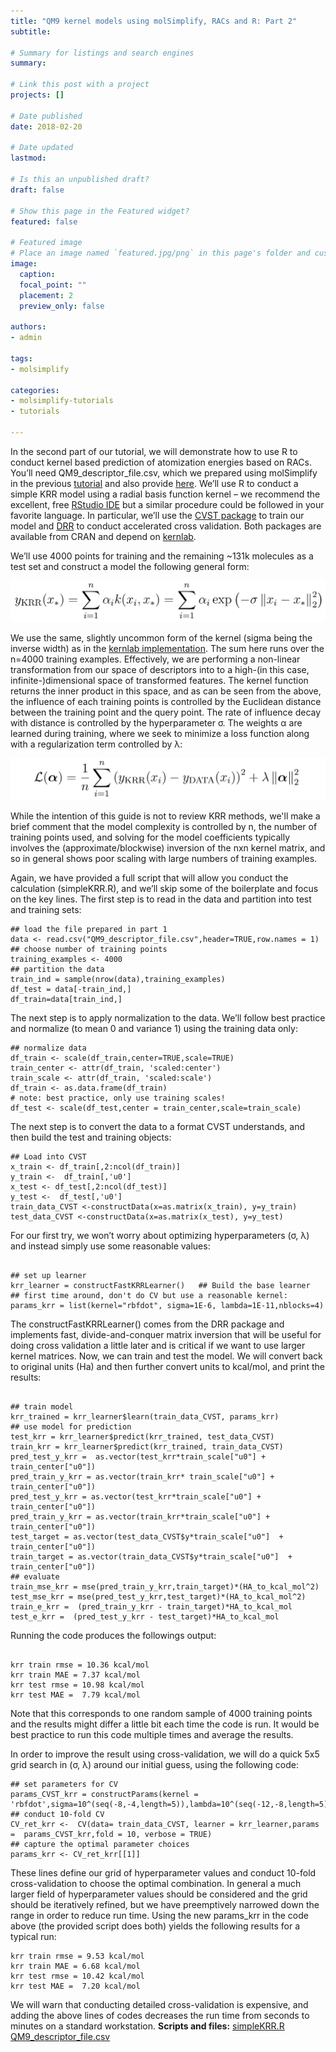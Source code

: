 ```yaml
---
title: "QM9 kernel models using molSimplify, RACs and R: Part 2"
subtitle:

# Summary for listings and search engines
summary:

# Link this post with a project
projects: []

# Date published
date: 2018-02-20

# Date updated
lastmod:

# Is this an unpublished draft?
draft: false

# Show this page in the Featured widget?
featured: false

# Featured image
# Place an image named `featured.jpg/png` in this page's folder and customize its options here.
image:
  caption:
  focal_point: ""
  placement: 2
  preview_only: false

authors:
- admin

tags:
- molsimplify

categories:
- molsimplify-tutorials
- tutorials

---
```

In the second part of our tutorial, we will demonstrate how to use R to conduct kernel based prediction of atomization energies based on RACs. You’ll need QM9\_descriptor\_file.csv, which we prepared using molSimplify in the previous [tutorial](../2018-02-20-qm9-kernel-models-using-molsimplify-racs-and-r-part-1/) and also provide [here](QM9_descriptor_file.csv). We’ll use R to conduct a simple KRR model using a radial basis function kernel – we recommend the excellent, free  [RStudio IDE](https://www.rstudio.com/) but a similar procedure could be followed in your favorite language. In particular, we’ll use the [CVST package](https://CRAN.R-project.org/package=CVST) to train our model and [DRR](https://CRAN.R-project.org/package=DRR) to conduct accelerated cross validation. Both packages are available from CRAN and depend on [kernlab](https://CRAN.R-project.org/package=kernlab]).


We’ll use 4000 points for training and the remaining ~131k molecules as a test set and construct a model the following general form:


![](e1.png)


We use the same, slightly uncommon form of the kernel (sigma being the inverse width) as in the [kernlab implementation](https://cran.r-project.org/web/packages/kernlab/vignettes/kernlab.pdf). The sum here runs over the n=4000 training examples. Effectively, we are performing a non-linear transformation from our space of descriptors into to a high-(in this case, infinite-)dimensional space of transformed features. The kernel function returns the inner product in this space, and as can be seen from the above, the influence of each training points is controlled by the Euclidean distance between the training point and the query point. The rate of influence decay with distance is controlled by the hyperparameter σ. The weights α are learned during training, where we seek to minimize a loss function along with a regularization term controlled by λ:


![](e2.png)


While the intention of this guide is not to review KRR methods, we'll make a brief comment that the model complexity is controlled by n, the number of training points used, and solving for the model coefficients typically involves the (approximate/blockwise) inversion of the nxn kernel matrix, and so in general shows poor scaling with large numbers of training examples.


Again, we have provided a full script that will allow you conduct the calculation (simpleKRR.R), and we’ll skip some of the boilerplate and focus on the key lines. The first step is to read in the data and partition into test and training sets:



```
## load the file prepared in part 1
data <- read.csv("QM9_descriptor_file.csv",header=TRUE,row.names = 1)
## choose number of training points
training_examples <- 4000
## partition the data
train_ind = sample(nrow(data),training_examples)
df_test = data[-train_ind,]
df_train=data[train_ind,]

```
The next step is to apply normalization to the data. We’ll follow best practice and normalize (to mean 0 and variance 1) using the training data only:



```
## normalize data
df_train <- scale(df_train,center=TRUE,scale=TRUE)
train_center <- attr(df_train, 'scaled:center')
train_scale <- attr(df_train, 'scaled:scale')
df_train <- as.data.frame(df_train)
# note: best practice, only use training scales!
df_test <- scale(df_test,center = train_center,scale=train_scale)

```
The next step is to convert the data to a format CVST understands, and then build the test and training objects:



```
## Load into CVST
x_train <- df_train[,2:ncol(df_train)]
y_train <-  df_train[,'u0']
x_test <- df_test[,2:ncol(df_test)]
y_test <-  df_test[,'u0']
train_data_CVST <-constructData(x=as.matrix(x_train), y=y_train)
test_data_CVST <-constructData(x=as.matrix(x_test), y=y_test)

```
For our first try, we won’t worry about optimizing hyperparameters (σ, λ) and instead simply use some reasonable values:



```

## set up learner
krr_learner = constructFastKRRLearner()   ## Build the base learner
## first time around, don't do CV but use a reasonable kernel:
params_krr = list(kernel="rbfdot", sigma=1E-6, lambda=1E-11,nblocks=4)
```
The constructFastKRRLearner() comes from the DRR package and implements fast, divide-and-conquer matrix inversion that will be useful for doing cross validation a little later and is critical if we want to use larger kernel matrices. Now, we can train and test the model. We will convert back to original units (Ha) and then further convert units to kcal/mol, and print the results:



```

## train model
krr_trained = krr_learner$learn(train_data_CVST, params_krr)
## use model for prediction
test_krr = krr_learner$predict(krr_trained, test_data_CVST)
train_krr = krr_learner$predict(krr_trained, train_data_CVST)
pred_test_y_krr =  as.vector(test_krr*train_scale["u0"] +  train_center["u0"])
pred_train_y_krr = as.vector(train_krr* train_scale["u0"] +  train_center["u0"])
pred_test_y_krr = as.vector(test_krr*train_scale["u0"] + train_center["u0"])
pred_train_y_krr = as.vector(train_krr*train_scale["u0"] + train_center["u0"])
test_target = as.vector(test_data_CVST$y*train_scale["u0"]  +  train_center["u0"])
train_target = as.vector(train_data_CVST$y*train_scale["u0"]  +  train_center["u0"])
## evaluate
train_mse_krr = mse(pred_train_y_krr,train_target)*(HA_to_kcal_mol^2)
test_mse_krr = mse(pred_test_y_krr,test_target)*(HA_to_kcal_mol^2)
train_e_krr =  (pred_train_y_krr - train_target)*HA_to_kcal_mol
test_e_krr =  (pred_test_y_krr - test_target)*HA_to_kcal_mol

```
Running the code produces the followings output:



```

krr train rmse = 10.36 kcal/mol       
krr train MAE = 7.37 kcal/mol       
krr test rmse = 10.98 kcal/mol       
krr test MAE =  7.79 kcal/mol

```
Note that this corresponds to one random sample of 4000 training points and the results might differ a little bit each time the code is run. It would be best practice to run this code multiple times and average the results.


In order to improve the result using cross-validation, we will do a quick 5x5 grid search in (σ, λ) around our initial guess, using the following code:



```
## set parameters for CV
params_CVST_krr = constructParams(kernel = 'rbfdot',sigma=10^(seq(-8,-4,length=5)),lambda=10^(seq(-12,-8,length=5)),nblocks=4)
## conduct 10-fold CV
CV_ret_krr <-  CV(data= train_data_CVST, learner = krr_learner,params =  params_CVST_krr,fold = 10, verbose = TRUE)
## capture the optimal parameter choices
params_krr <- CV_ret_krr[[1]]

```
These lines define our grid of hyperparameter values and conduct 10-fold cross-validation to choose the optimal combination. In general a much larger field of hyperparameter values should be considered and the grid should be iteratively refined, but we have preemptively narrowed down the range in order to reduce run time. Using the new params\_krr in the code above (the provided script does both) yields the following results for a typical run:



```
krr train rmse = 9.53 kcal/mol       
krr train MAE = 6.68 kcal/mol       
krr test rmse = 10.42 kcal/mol       
krr test MAE =  7.20 kcal/mol

```
We will warn that conducting detailed cross-validation is expensive, and adding the above lines of codes decreases the run time from seconds to minutes on a standard workstation.
**Scripts and files:**
[simpleKRR.R](simpleKRR.R)
[QM9_descriptor_file.csv](QM9_descriptor_file.csv)
